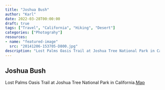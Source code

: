 ```yaml
---
title: "Joshua Bush"
author: "Karl"
date: 2022-03-28T00:00:00
draft: true
tags: ["Travel", "California", "Hiking", "Desert"]
categories: ["Photograhy"]
resources:
- name: "featured-image"
  src: "20141206-153705-D800.jpg"
description: "Lost Palms Oasis Trail at Joshua Tree National Park in California."
---
```


## Joshua Bush

Lost Palms Oasis Trail at Joshua Tree National Park in California.[Map](https://goo.gl/maps/XbqgtYkX2HVqLoXGA)
